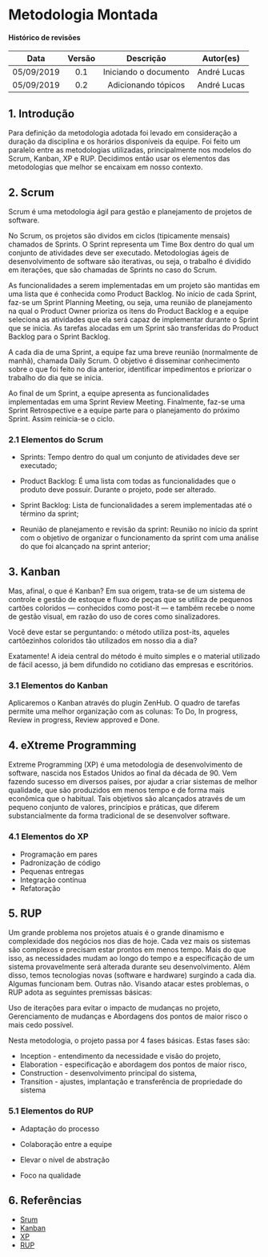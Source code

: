 # Metodologia Montada

#### Histórico de revisões
|   Data   |  Versão  |        Descrição       |          Autor(es)          |
|:--------:|:--------:|:----------------------:|:---------------------------:|
|05/09/2019|   0.1    | Iniciando o documento  |  André Lucas  |
|05/09/2019|   0.2    | Adicionando tópicos |  André Lucas  |

## 1. Introdução

Para definição da metodologia adotada foi levado em consideração a duração da disciplina e os horários disponíveis da equipe. Foi feito um paralelo entre as metodologias utilizadas, principalmente nos modelos do Scrum, Kanban, XP e RUP.
Decidimos então usar os elementos das metodologias que melhor se encaixam em nosso contexto.

## 2. Scrum

Scrum é uma metodologia ágil para gestão e planejamento de projetos de software.

No Scrum, os projetos são dividos em ciclos (tipicamente mensais) chamados de Sprints. O Sprint representa um Time Box dentro do qual um conjunto de atividades deve ser executado. Metodologias ágeis de desenvolvimento de software são iterativas, ou seja, o trabalho é dividido em iterações, que são chamadas de Sprints no caso do Scrum.

As funcionalidades a serem implementadas em um projeto são mantidas em uma lista que é conhecida como Product Backlog. No início de cada Sprint, faz-se um Sprint Planning Meeting, ou seja, uma reunião de planejamento na qual o Product Owner prioriza os itens do Product Backlog e a equipe seleciona as atividades que ela será capaz de implementar durante o Sprint que se inicia. As tarefas alocadas em um Sprint são transferidas do Product Backlog para o Sprint Backlog.

A cada dia de uma Sprint, a equipe faz uma breve reunião (normalmente de manhã), chamada Daily Scrum. O objetivo é disseminar conhecimento sobre o que foi feito no dia anterior, identificar impedimentos e priorizar o trabalho do dia que se inicia.

Ao final de um Sprint, a equipe apresenta as funcionalidades implementadas em uma Sprint Review Meeting. Finalmente, faz-se uma Sprint Retrospective e a equipe parte para o planejamento do próximo Sprint. Assim reinicia-se o ciclo.

### 2.1 Elementos do Scrum

- Sprints: Tempo dentro do qual um conjunto de atividades deve ser executado;

- Product Backlog: É uma lista com  todas as funcionalidades que o produto deve possuir. Durante o projeto, pode ser alterado.

- Sprint Backlog: Lista de funcionalidades a serem implementadas até o término da sprint;

- Reunião de planejamento e revisão da sprint: Reunião no início da sprint com o objetivo de organizar o funcionamento da sprint com uma análise do que foi alcançado na sprint anterior;


## 3. Kanban

Mas, afinal, o que é Kanban? Em sua origem, trata-se de um sistema de controle e gestão de estoque e fluxo de peças que se utiliza de pequenos cartões coloridos — conhecidos como post-it — e também recebe o nome de gestão visual, em razão do uso de cores como sinalizadores.

Você deve estar se perguntando: o método utiliza post-its, aqueles cartõezinhos coloridos tão utilizados em nosso dia a dia?

Exatamente! A ideia central do método é muito simples e o material utilizado de fácil acesso, já bem difundido no cotidiano das empresas e escritórios.

### 3.1 Elementos do Kanban

Aplicaremos o Kanban através do plugin ZenHub. O quadro de tarefas permite uma melhor organização com as colunas: To Do, In progress, Review in progress, Review approved e Done.


## 4. eXtreme Programming

Extreme Programming (XP) é uma metodologia de desenvolvimento de software, nascida nos Estados Unidos ao final da década de 90. Vem fazendo sucesso em diversos países, por ajudar a criar sistemas de melhor qualidade, que são produzidos em menos tempo e de forma mais econômica que o habitual. Tais objetivos são alcançados através de um pequeno conjunto de valores, princípios e práticas, que diferem substancialmente da forma tradicional de se desenvolver software.

### 4.1 Elementos do XP

- Programação em pares
- Padronização de código
- Pequenas entregas
- Integração contínua
- Refatoração

## 5. RUP

Um grande problema nos projetos atuais é o grande dinamismo e complexidade dos negócios nos dias de hoje. Cada vez mais os sistemas são complexos e precisam estar prontos em menos tempo. Mais do que isso, as necessidades mudam ao longo do tempo e a especificação de um sistema provavelmente será alterada durante seu desenvolvimento. Além disso, temos tecnologias novas (software e hardware) surgindo a cada dia. Algumas funcionam bem. Outras não. Visando atacar estes problemas, o RUP adota as seguintes premissas básicas:

Uso de iterações para evitar o impacto de mudanças no projeto, Gerenciamento de mudanças e Abordagens dos pontos de maior risco o mais cedo possível.

Nesta metodologia, o projeto passa por 4 fases básicas. Estas fases são:

  - Inception - entendimento da necessidade e visão do projeto,
  - Elaboration - especificação e abordagem dos pontos de maior risco,
  - Construction - desenvolvimento principal do sistema,
  - Transition - ajustes, implantação e transferência de propriedade do sistema

### 5.1 Elementos do RUP

- Adaptação do processo

- Colaboração entre a equipe

- Elevar o nível de abstração

- Foco na qualidade

## 6. Referências

- [Srum](https://www.desenvolvimentoagil.com.br/scrum/)
- [Kanban](https://rockcontent.com/blog/kanban/)
- [XP](https://www.desenvolvimentoagil.com.br/xp/)
- [RUP](https://www.devmedia.com.br/rup-rational-unified-process/4574)
